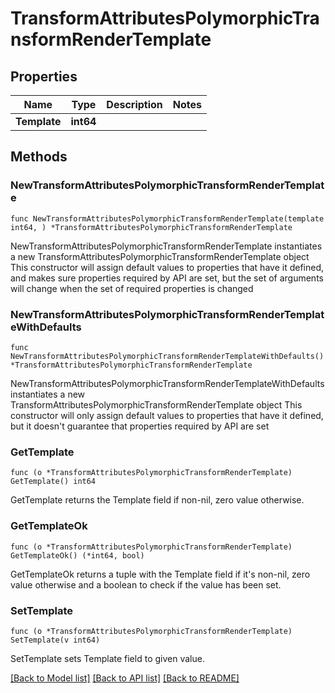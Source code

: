 # TransformAttributesPolymorphicTransformRenderTemplate

## Properties

Name | Type | Description | Notes
------------ | ------------- | ------------- | -------------
**Template** | **int64** |  | 

## Methods

### NewTransformAttributesPolymorphicTransformRenderTemplate

`func NewTransformAttributesPolymorphicTransformRenderTemplate(template int64, ) *TransformAttributesPolymorphicTransformRenderTemplate`

NewTransformAttributesPolymorphicTransformRenderTemplate instantiates a new TransformAttributesPolymorphicTransformRenderTemplate object
This constructor will assign default values to properties that have it defined,
and makes sure properties required by API are set, but the set of arguments
will change when the set of required properties is changed

### NewTransformAttributesPolymorphicTransformRenderTemplateWithDefaults

`func NewTransformAttributesPolymorphicTransformRenderTemplateWithDefaults() *TransformAttributesPolymorphicTransformRenderTemplate`

NewTransformAttributesPolymorphicTransformRenderTemplateWithDefaults instantiates a new TransformAttributesPolymorphicTransformRenderTemplate object
This constructor will only assign default values to properties that have it defined,
but it doesn't guarantee that properties required by API are set

### GetTemplate

`func (o *TransformAttributesPolymorphicTransformRenderTemplate) GetTemplate() int64`

GetTemplate returns the Template field if non-nil, zero value otherwise.

### GetTemplateOk

`func (o *TransformAttributesPolymorphicTransformRenderTemplate) GetTemplateOk() (*int64, bool)`

GetTemplateOk returns a tuple with the Template field if it's non-nil, zero value otherwise
and a boolean to check if the value has been set.

### SetTemplate

`func (o *TransformAttributesPolymorphicTransformRenderTemplate) SetTemplate(v int64)`

SetTemplate sets Template field to given value.



[[Back to Model list]](../README.md#documentation-for-models) [[Back to API list]](../README.md#documentation-for-api-endpoints) [[Back to README]](../README.md)


